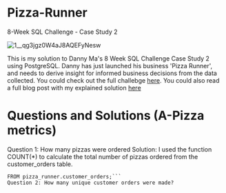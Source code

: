 # Pizza-Runner
8-Week SQL Challenge - Case Study 2 

![1__qg3jgz0W4aJ8AQEFyNesw](https://user-images.githubusercontent.com/98917179/189134586-abfb6db6-b4c6-4997-bf82-03e7e8525179.png)

This is my solution to Danny Ma's 8 Week SQL Challenge Case Study 2 using PostgreSQL. Danny has just launched his business 'Pizza Runner', and needs to derive insight for informed business decisions from the data collected. You could check out the full challebge [here](https://8weeksqlchallenge.com/case-study-2/). You could also read a full blog post with my explained solution [here]()
# Questions and Solutions (A-Pizza metrics)
Question 1: How many pizzas were ordered
Solution: I used the function COUNT(*) to calculate the total number of pizzas ordered from the customer_orders table.
```SELECT COUNT(*) AS no_of_pizzas_ordered
FROM pizza_runner.customer_orders;```
Question 2: How many unique customer orders were made?
